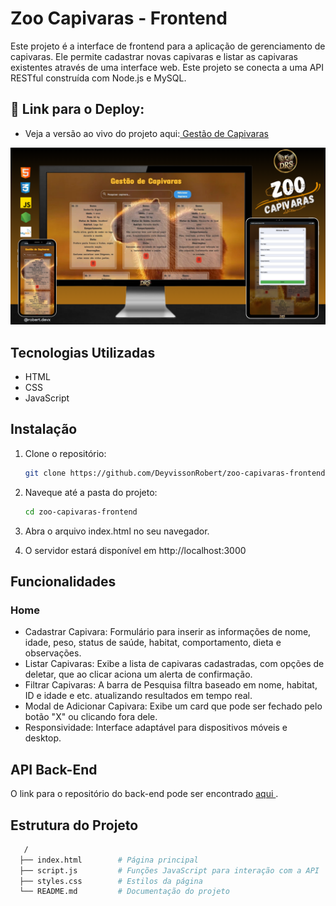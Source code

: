 # Zoo Capivaras - Frontend
Este projeto é a interface de frontend para a aplicação de gerenciamento de capivaras. Ele permite cadastrar novas capivaras e listar as capivaras existentes através de uma interface web. Este projeto se conecta a uma API RESTful construída com Node.js e MySQL.

## 🔗 Link para o Deploy: 
* Veja a versão ao vivo do projeto aqui:<a href="https://drs-zoo-capivaras.netlify.app/"> Gestão de Capivaras </a>

![tela lilinda salgados](https://github.com/DeyvissonRobert/zoo-capivaras-frontend/blob/main/assets/Zoo%20Capivaras.png)

## Tecnologias Utilizadas
* HTML
* CSS
* JavaScript

## Instalação
1. Clone o repositório:
   ```sh
   git clone https://github.com/DeyvissonRobert/zoo-capivaras-frontend.git

2. Naveque até a pasta do projeto: 
    ```sh
    cd zoo-capivaras-frontend

3. Abra o arquivo index.html no seu navegador.

2. O servidor estará disponível em http://localhost:3000

## Funcionalidades
### Home
* Cadastrar Capivara: Formulário para inserir as informações de nome, idade, peso, status de saúde, habitat, comportamento, dieta e observações.
* Listar Capivaras: Exibe a lista de capivaras cadastradas, com opções de deletar, que ao clicar aciona um alerta de confirmação.
* Filtrar Capivaras: A barra de Pesquisa filtra baseado em nome, habitat, ID e idade e etc. atualizando resultados em tempo real.
* Modal de Adicionar Capivara: Exibe um card que pode ser fechado pelo botão "X" ou clicando fora dele.
* Responsividade: Interface adaptável para dispositivos móveis e desktop.

## API Back-End
O link para o repositório do back-end pode ser encontrado  <a href="https://github.com/DeyvissonRobert/zoo-capivaras-backend" > aqui </a>.

## Estrutura do Projeto
```sh
   /
  ├── index.html        # Página principal
  ├── script.js         # Funções JavaScript para interação com a API
  ├── styles.css        # Estilos da página
  └── README.md         # Documentação do projeto



